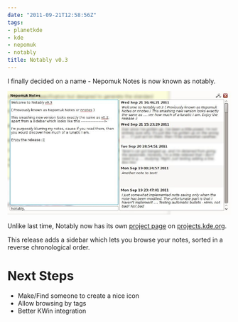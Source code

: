 ```yaml
---
date: "2011-09-21T12:58:56Z"
tags:
- planetkde
- kde
- nepomuk
- notably
title: Notably v0.3
---
```


I finally decided on a name - Nepomuk Notes is now known as notably.

![A new version!][]

Unlike last time, Notably now has its own [project page][] on
[projects.kde.org][].

This release adds a sidebar which lets you browse your notes, sorted in
a reverse chronological order.

Next Steps
==========

-   Make/Find someone to create a nice icon
-   Allow browsing by tags
-   Better KWin integration

  [A new version!]: /blog/images/2011/09/21/notably0.3.jpeg
  [project page]: https://projects.kde.org/projects/playground/base/notably
  [projects.kde.org]: http://projects.kde.org/